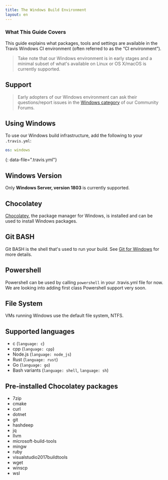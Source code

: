 ```yaml
---
title: The Windows Build Environment
layout: en
---
```


### What This Guide Covers

This guide explains what packages, tools and settings are available in the Travis Windows CI environment (often referred to as the “CI environment”).

> Take note that our Windows environment is in early stages and a minimal subset of what's available on Linux or OS X/macOS is currently supported.

## Support

> Early adopters of our Windows environment can ask their questions/report issues in the [Windows category](https://travis-ci.community/c/windows) of our Community Forums.

## Using Windows

To use our Windows build infrastructure, add the following to your `.travis.yml`:

```yaml
os: windows
```
{: data-file=".travis.yml"}

## Windows Version

Only **Windows Server, version 1803** is currently supported.

## Chocolatey

[Chocolatey](https://chocolatey.org/), the package manager for Windows, is installed and can be used to install Windows packages.

## Git BASH

Git BASH is the shell that's used to run your build. See [Git for Windows](https://gitforwindows.org/) for more details.

## Powershell

Powershell can be used by calling `powershell` in your .travis.yml file for now. We are looking into adding first class Powershell support very soon.

## File System

VMs running Windows use the default file system, NTFS.

## Supported languages
- c (`language: c`)
- cpp (`language: cpp`)
- Node.js (`language: node_js`)
- Rust (`language: rust`)
- Go (`language: go`)
- Bash variants (`language: shell`, `language: sh`)

## Pre-installed Chocolatey packages

- 7zip
- cmake
- curl
- dotnet
- git
- hashdeep
- jq
- llvm
- microsoft-build-tools
- mingw
- ruby
- visualstudio2017buildtools
- wget
- winscp
- wsl
